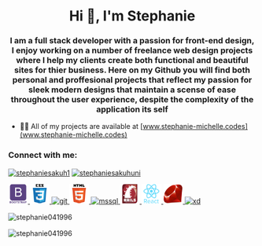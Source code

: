 <h1 align="center">Hi 👋, I'm Stephanie</h1>

<h3 align="center">I am a full stack developer with a passion for front-end design, I enjoy working on a number of freelance web design projects where I help my clients create both functional and beautiful sites for thier business. Here on my Github you will find both personal and proffesional projects that reflect my passion for sleek modern designs that maintain a scense of ease throughout the user experience, despite the complexity of the application its self</h3>

- 👨‍💻 All of my projects are available at [www.stephanie-michelle.codes](www.stephanie-michelle.codes)

<h3 align="left">Connect with me:</h3>
<p align="left">
<a href="https://twitter.com/stephaniesakuh1" target="blank"><img align="center" src="https://cdn.jsdelivr.net/npm/simple-icons@3.0.1/icons/twitter.svg" alt="stephaniesakuh1" height="30" width="40" /></a>
<a href="https://www.linkedin.com/in/stephanie-michelle-sakuhuni/" target="blank"><img align="center" src="https://cdn.jsdelivr.net/npm/simple-icons@3.0.1/icons/linkedin.svg" alt="stephaniesakuhuni" height="30" width="40" /></a>
</p>


<p align="left"> <a href="https://getbootstrap.com" target="_blank"> <img src="https://raw.githubusercontent.com/devicons/devicon/master/icons/bootstrap/bootstrap-plain-wordmark.svg" alt="bootstrap" width="40" height="40"/> </a> <a href="https://www.w3schools.com/css/" target="_blank"> <img src="https://raw.githubusercontent.com/devicons/devicon/master/icons/css3/css3-original-wordmark.svg" alt="css3" width="40" height="40"/> </a> <a href="https://git-scm.com/" target="_blank"> <img src="https://www.vectorlogo.zone/logos/git-scm/git-scm-icon.svg" alt="git" width="40" height="40"/> </a> <a href="https://www.w3.org/html/" target="_blank"> <img src="https://raw.githubusercontent.com/devicons/devicon/master/icons/html5/html5-original-wordmark.svg" alt="html5" width="40" height="40"/> </a> <a href="https://www.microsoft.com/en-us/sql-server" target="_blank"> <img src="https://cdn.worldvectorlogo.com/logos/microsoft-sql-server.svg" alt="mssql" width="40" height="40"/> </a> <a href="https://rubyonrails.org" target="_blank"> <img src="https://raw.githubusercontent.com/devicons/devicon/master/icons/rails/rails-original-wordmark.svg" alt="rails" width="40" height="40"/> </a> <a href="https://reactjs.org/" target="_blank"> <img src="https://raw.githubusercontent.com/devicons/devicon/master/icons/react/react-original-wordmark.svg" alt="react" width="40" height="40"/> </a> <a href="https://www.ruby-lang.org/en/" target="_blank"> <img src="https://raw.githubusercontent.com/devicons/devicon/master/icons/ruby/ruby-original.svg" alt="ruby" width="40" height="40"/> </a> <a href="https://www.adobe.com/products/xd.html" target="_blank"> <img src="https://cdn.worldvectorlogo.com/logos/adobe-xd.svg" alt="xd" width="40" height="40"/> </a> </p>

<p><img align="center" src="https://github-readme-stats.vercel.app/api/top-langs?username=stephanie041996&show_icons=true&locale=en&layout=compact" alt="stephanie041996" /></p>

<p><img align="center" src="https://github-readme-streak-stats.herokuapp.com/?user=stephanie041996&" alt="stephanie041996" /></p>
